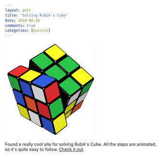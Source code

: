 ```yaml
---
layout: post
title: "Solving Rubik's Cube"
date: 2010-08-28
comments: true
categories: [puzzles]
---
```


![Rubik's Cube][img-rc]

Found a really cool site for solving Rubik's Cube. All the steps are animated, so it's quite easy to follow. [Check it out][guide].

[img-rc]: /images/rubiks-cube.png "Rubik's Cube"
[guide]: https://www.ryanheise.com/cube/beginner.html
